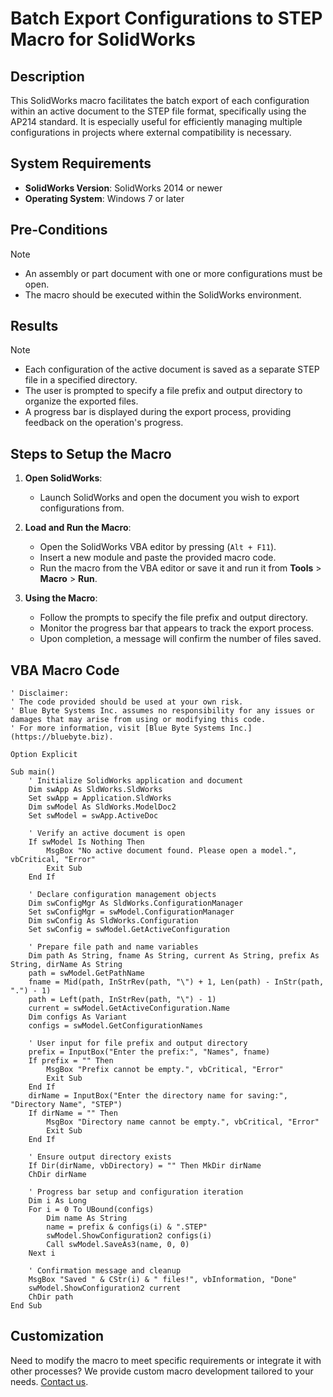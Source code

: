 # Batch Export Configurations to STEP Macro for SolidWorks

## Description
This SolidWorks macro facilitates the batch export of each configuration within an active document to the STEP file format, specifically using the AP214 standard. It is especially useful for efficiently managing multiple configurations in projects where external compatibility is necessary.

## System Requirements
- **SolidWorks Version**: SolidWorks 2014 or newer
- **Operating System**: Windows 7 or later

## Pre-Conditions
> [!NOTE]
> - An assembly or part document with one or more configurations must be open.
> - The macro should be executed within the SolidWorks environment.

## Results
> [!NOTE]
> - Each configuration of the active document is saved as a separate STEP file in a specified directory.
> - The user is prompted to specify a file prefix and output directory to organize the exported files.
> - A progress bar is displayed during the export process, providing feedback on the operation's progress.

## Steps to Setup the Macro

1. **Open SolidWorks**:
   - Launch SolidWorks and open the document you wish to export configurations from.

2. **Load and Run the Macro**:
   - Open the SolidWorks VBA editor by pressing (`Alt + F11`).
   - Insert a new module and paste the provided macro code.
   - Run the macro from the VBA editor or save it and run it from **Tools** > **Macro** > **Run**.

3. **Using the Macro**:
   - Follow the prompts to specify the file prefix and output directory.
   - Monitor the progress bar that appears to track the export process.
   - Upon completion, a message will confirm the number of files saved.

## VBA Macro Code

```vbnet
' Disclaimer:
' The code provided should be used at your own risk.  
' Blue Byte Systems Inc. assumes no responsibility for any issues or damages that may arise from using or modifying this code.  
' For more information, visit [Blue Byte Systems Inc.](https://bluebyte.biz).

Option Explicit

Sub main()
    ' Initialize SolidWorks application and document
    Dim swApp As SldWorks.SldWorks
    Set swApp = Application.SldWorks
    Dim swModel As SldWorks.ModelDoc2
    Set swModel = swApp.ActiveDoc

    ' Verify an active document is open
    If swModel Is Nothing Then
        MsgBox "No active document found. Please open a model.", vbCritical, "Error"
        Exit Sub
    End If

    ' Declare configuration management objects
    Dim swConfigMgr As SldWorks.ConfigurationManager
    Set swConfigMgr = swModel.ConfigurationManager
    Dim swConfig As SldWorks.Configuration
    Set swConfig = swModel.GetActiveConfiguration

    ' Prepare file path and name variables
    Dim path As String, fname As String, current As String, prefix As String, dirName As String
    path = swModel.GetPathName
    fname = Mid(path, InStrRev(path, "\") + 1, Len(path) - InStr(path, ".") - 1)
    path = Left(path, InStrRev(path, "\") - 1)
    current = swModel.GetActiveConfiguration.Name
    Dim configs As Variant
    configs = swModel.GetConfigurationNames

    ' User input for file prefix and output directory
    prefix = InputBox("Enter the prefix:", "Names", fname)
    If prefix = "" Then
        MsgBox "Prefix cannot be empty.", vbCritical, "Error"
        Exit Sub
    End If
    dirName = InputBox("Enter the directory name for saving:", "Directory Name", "STEP")
    If dirName = "" Then
        MsgBox "Directory name cannot be empty.", vbCritical, "Error"
        Exit Sub
    End If

    ' Ensure output directory exists
    If Dir(dirName, vbDirectory) = "" Then MkDir dirName
    ChDir dirName

    ' Progress bar setup and configuration iteration
    Dim i As Long
    For i = 0 To UBound(configs)
        Dim name As String
        name = prefix & configs(i) & ".STEP"
        swModel.ShowConfiguration2 configs(i)
        Call swModel.SaveAs3(name, 0, 0)
    Next i

    ' Confirmation message and cleanup
    MsgBox "Saved " & CStr(i) & " files!", vbInformation, "Done"
    swModel.ShowConfiguration2 current
    ChDir path
End Sub
```

## Customization
Need to modify the macro to meet specific requirements or integrate it with other processes? We provide custom macro development tailored to your needs. [Contact us](https://bluebyte.biz/contact).